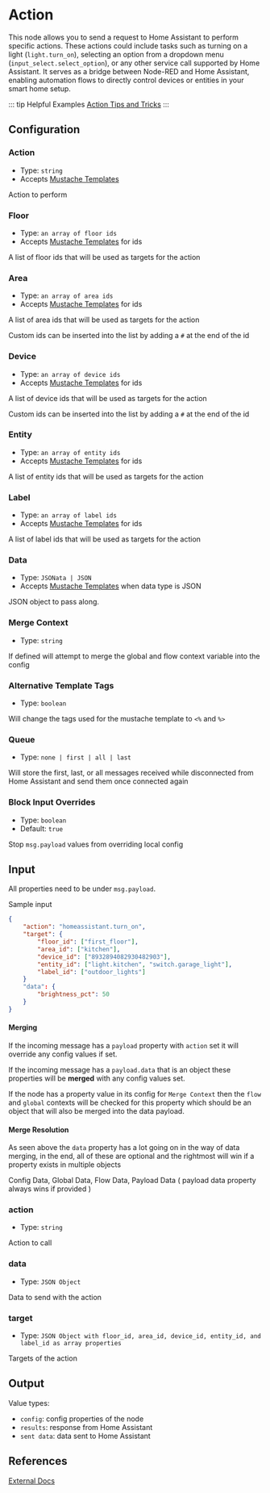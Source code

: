 # Action

This node allows you to send a request to Home Assistant to perform specific actions. These actions could include tasks such as turning on a light (`light.turn_on`), selecting an option from a dropdown menu (`input_select.select_option`), or any other service call supported by Home Assistant. It serves as a bridge between Node-RED and Home Assistant, enabling automation flows to directly control devices or entities in your smart home setup.

::: tip Helpful Examples
[Action Tips and Tricks](/guide/action.html)
:::

## Configuration

### Action <Badge text="required"/>

- Type: `string`
- Accepts [Mustache Templates](/guide/mustache-templates.md)

Action to perform

### Floor

- Type: `an array of floor ids`
- Accepts [Mustache Templates](/guide/mustache-templates.md) for ids

A list of floor ids that will be used as targets for the action

### Area

- Type: `an array of area ids`
- Accepts [Mustache Templates](/guide/mustache-templates.md) for ids

A list of area ids that will be used as targets for the action

Custom ids can be inserted into the list by adding a `#` at the end of the id

### Device

- Type: `an array of device ids`
- Accepts [Mustache Templates](/guide/mustache-templates.md) for ids

A list of device ids that will be used as targets for the action

Custom ids can be inserted into the list by adding a `#` at the end of the id

### Entity

- Type: `an array of entity ids`
- Accepts [Mustache Templates](/guide/mustache-templates.md) for ids

A list of entity ids that will be used as targets for the action

### Label

- Type: `an array of label ids`
- Accepts [Mustache Templates](/guide/mustache-templates.md) for ids

A list of label ids that will be used as targets for the action

### Data

- Type: `JSONata | JSON`
- Accepts [Mustache Templates](/guide/mustache-templates.md) when data type is JSON

JSON object to pass along.

### Merge Context

- Type: `string`

If defined will attempt to merge the global and flow context variable into the config

### Alternative Template Tags

- Type: `boolean`

Will change the tags used for the mustache template to `<%` and `%>`

### Queue

- Type: `none | first | all | last`

Will store the first, last, or all messages received while disconnected from Home Assistant and send them once connected again

### Block Input Overrides

- Type: `boolean`
- Default: `true`

Stop `msg.payload` values from overriding local config

## Input

All properties need to be under `msg.payload`.

Sample input

```JSON
{
    "action": "homeassistant.turn_on",
    "target": {
        "floor_id": ["first_floor"],
        "area_id": ["kitchen"],
        "device_id": ["8932894082930482903"],
        "entity_id": ["light.kitchen", "switch.garage_light"],
        "label_id": ["outdoor_lights"]
    }
    "data": {
        "brightness_pct": 50
    }
}
```

#### Merging

If the incoming message has a `payload` property with `action` set it will override any config values if set.

If the incoming message has a `payload.data` that is an object these properties will be <strong>merged</strong> with any config values set.

If the node has a property value in its config for `Merge Context` then the `flow` and `global` contexts will be checked for this property which should be an object that will also be merged into the data payload.

#### Merge Resolution

As seen above the `data` property has a lot going on in the way of data merging, in the end, all of these are optional and the rightmost will win if a property exists in multiple objects

Config Data, Global Data, Flow Data, Payload Data ( payload data property always wins if provided )

### action

- Type: `string`

Action to call

### data

- Type: `JSON Object`

Data to send with the action

### target

- Type: `JSON Object with floor_id, area_id, device_id, entity_id, and label_id as array properties`

Targets of the action

## Output

Value types:

- `config`: config properties of the node
- `results`: response from Home Assistant
- `sent data`: data sent to Home Assistant

## References

<info-panel-only>

[External Docs](/node/action.md)

</info-panel-only>
